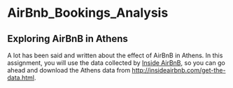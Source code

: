 # AirBnb_Bookings_Analysis

## Exploring AirBnB in Athens

A lot has been said and written about the effect of AirBnB in Athens. In this assignment, you will use the data
collected by [Inside AirBnB](http://insideairbnb.com), so you can go ahead and download the Athens data
from http://insideairbnb.com/get-the-data.html.
